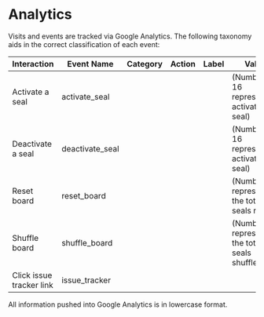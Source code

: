 # Analytics

Visits and events are tracked via Google Analytics. The following taxonomy aids in the correct classification of each event:

| Interaction              | Event Name      | Category | Action | Label | Value                                          |
| ------------------------ | --------------- | -------- | ------ | ----- | ---------------------------------------------- |
| Activate a seal          | activate_seal   |          |        |       | (Number 1-16 representing activated seal)      |
| Deactivate a seal        | deactivate_seal |          |        |       | (Number 1-16 representing activated seal)      |
| Reset board              | reset_board     |          |        |       | (Number representing the total seals reset)    |
| Shuffle board            | shuffle_board   |          |        |       | (Number representing the total seals shuffled) |
| Click issue tracker link | issue_tracker   |          |        |       |                                                |

All information pushed into Google Analytics is in lowercase format.

